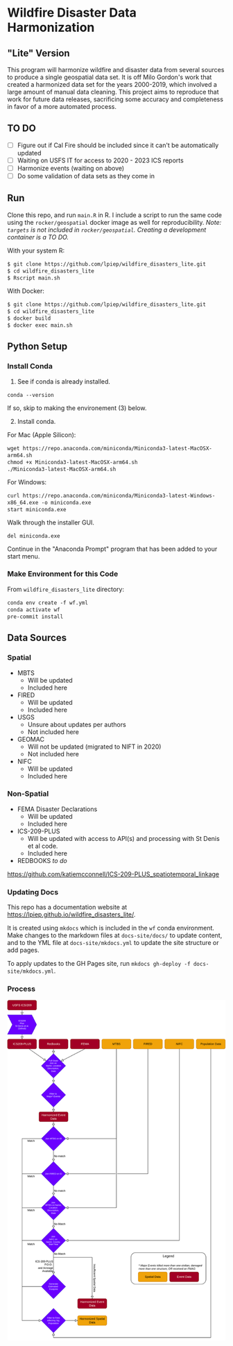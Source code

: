 # Wildfire Disaster Data Harmonization
## "Lite" Version

This program will harmonize wildfire and disaster data from several sources to produce a single geospatial data set. 
It is off Milo Gordon's work that created a harmonized data set for the years 2000-2019, which involved a large amount
of manual data cleaning. This project aims to reproduce that work for future data releases, sacrificing some accuracy 
and completeness in favor of a more automated process. 

## TO DO

* [ ] Figure out if Cal Fire should be included since it can't be automatically updated
* [ ] Waiting on USFS IT for access to 2020 - 2023 ICS reports
* [ ] Harmonize events (waiting on above)
* [ ] Do some validation of data sets as they come in

## Run

Clone this repo, and run `main.R` in R. I include a script to run the same code using the `rocker/geospatial` docker image as 
well for reproducibility. _Note: `targets` is not included in `rocker/geospatial`. Creating a development container is a TO DO._

With your system R:

```
$ git clone https://github.com/lpiep/wildfire_disasters_lite.git
$ cd wildfire_disasters_lite
$ Rscript main.sh
```

With Docker: 

```
$ git clone https://github.com/lpiep/wildfire_disasters_lite.git
$ cd wildfire_disasters_lite
$ docker build
$ docker exec main.sh
```

## Python Setup

### Install Conda 

1. See if conda is already installed. 

```
conda --version
```

If so, skip to making the environement (3) below. 

2. Install conda.

For Mac (Apple Silicon):

```
wget https://repo.anaconda.com/miniconda/Miniconda3-latest-MacOSX-arm64.sh
chmod +x Miniconda3-latest-MacOSX-arm64.sh 
./Miniconda3-latest-MacOSX-arm64.sh 
```

For Windows:

```
curl https://repo.anaconda.com/miniconda/Miniconda3-latest-Windows-x86_64.exe -o miniconda.exe
start miniconda.exe 
```

Walk through the installer GUI. 

```
del miniconda.exe
```

Continue in the "Anaconda Prompt" program that has been added to your start menu.
### Make Environment for this Code

From `wildfire_disasters_lite` directory: 

```
conda env create -f wf.yml
conda activate wf
pre-commit install
```

## Data Sources

### Spatial 

* MBTS 
	* Will be updated
	* Included here
* FIRED
  * Will be updated
  * Included here
* USGS
	* Unsure about updates per authors
	* Not included here
* GEOMAC
  * Will not be updated (migrated to NIFT in 2020)
  * Not included here
* NIFC 
  * Will be updated
  * Included here


### Non-Spatial

* FEMA Disaster Declarations
  * Will be updated
  * Included here
* ICS-209-PLUS
  * Will be updated with access to API(s) and processing with St Denis et al code. 
  * Included here
* REDBOOKS _to do_
  
https://github.com/katiemcconnell/ICS-209-PLUS_spatiotemporal_linkage


### Updating Docs

This repo has a documentation website at https://lpiep.github.io/wildfire_disasters_lite/.

It is created using `mkdocs` which is included in the `wf` conda environment. Make changes to 
the markdown files at `docs-site/docs/` to update content, and to the YML file at `docs-site/mkdocs.yml`
to update the site structure or add pages. 

To apply updates to the GH Pages site, run `mkdocs gh-deploy -f docs-site/mkdocs.yml`. 


### Process

<img src="docs-site/docs/wildfire_disasters_lite_diagram.png">